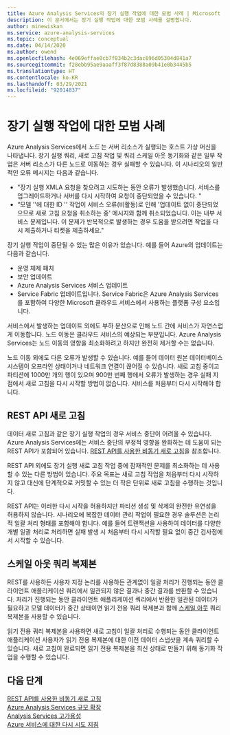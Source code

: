 ```yaml
---
title: Azure Analysis Services의 장기 실행 작업에 대한 모범 사례 | Microsoft Docs
description: 이 문서에서는 장기 실행 작업에 대한 모범 사례를 설명합니다.
author: minewiskan
ms.service: azure-analysis-services
ms.topic: conceptual
ms.date: 04/14/2020
ms.author: owend
ms.openlocfilehash: 4e069effae0cb7f834b2c3dac696d05304d841a7
ms.sourcegitcommit: f28ebb95ae9aaaff3f87d8388a09b41e0b3445b5
ms.translationtype: HT
ms.contentlocale: ko-KR
ms.lasthandoff: 03/29/2021
ms.locfileid: "92014837"
---
```

# <a name="best-practices-for-long-running-operations"></a>장기 실행 작업에 대한 모범 사례

Azure Analysis Services에서 *노드* 는 서버 리소스가 실행되는 호스트 가상 머신을 나타냅니다. 장기 실행 쿼리, 새로 고침 작업 및 쿼리 스케일 아웃 동기화와 같은 일부 작업은 서버 리소스가 다른 노드로 이동하는 경우 실패할 수 있습니다. 이 시나리오의 일반적인 오류 메시지는 다음과 같습니다.

- "장기 실행 XMLA 요청을 찾으려고 시도하는 동안 오류가 발생했습니다. 서비스를 업그레이드하거나 서버를 다시 시작하여 요청이 중단되었을 수 있습니다. "
- “모델 '<database>'에 대한 ID '<guid>' 작업이 서비스 오류(비활동)로 인해 '업데이트 없이 중단되었으므로 새로 고침 요청을 취소하는 중' 메시지와 함께 취소되었습니다. 이는 내부 서비스 문제입니다. 이 문제가 반복적으로 발생하는 경우 도움을 받으려면 작업을 다시 제출하거나 티켓을 제출하세요."

장기 실행 작업이 중단될 수 있는 많은 이유가 있습니다. 예를 들어 Azure의 업데이트는 다음과 같습니다. 
- 운영 체제 패치 
- 보안 업데이트
- Azure Analysis Services 서비스 업데이트
- Service Fabric 업데이트입니다. Service Fabric은 Azure Analysis Services를 포함하여 다양한 Microsoft 클라우드 서비스에서 사용하는 플랫폼 구성 요소입니다.

서비스에서 발생하는 업데이트 외에도 부하 분산으로 인해 노드 간에 서비스가 자연스럽게 이동합니다. 노드 이동은 클라우드 서비스의 예상되는 부분입니다. Azure Analysis Services는 노드 이동의 영향을 최소화하려고 하지만 완전히 제거할 수는 없습니다. 

노드 이동 외에도 다른 오류가 발생할 수 있습니다. 예를 들어 데이터 원본 데이터베이스 시스템이 오프라인 상태이거나 네트워크 연결이 끊어질 수 있습니다. 새로 고침 중이고 파티션에 1000만 개의 행이 있으며 900만 번째 행에서 오류가 발생하는 경우 실패 지점에서 새로 고침을 다시 시작할 방법이 없습니다. 서비스를 처음부터 다시 시작해야 합니다. 

## <a name="refresh-rest-api"></a>REST API 새로 고침

데이터 새로 고침과 같은 장기 실행 작업의 경우 서비스 중단이 어려울 수 있습니다. Azure Analysis Services에는 서비스 중단의 부정적 영향을 완화하는 데 도움이 되는 REST API가 포함되어 있습니다. [REST API를 사용한 비동기 새로 고침](analysis-services-async-refresh.md)을 참조합니다.
 
REST API 외에도 장기 실행 새로 고침 작업 중에 잠재적인 문제를 최소화하는 데 사용할 수 있는 다른 방법이 있습니다. 주요 목표는 새로 고침 작업을 처음부터 다시 시작하지 않고 대신에 단계적으로 커밋할 수 있는 더 작은 단위로 새로 고침을 수행하는 것입니다. 
 
REST API는 이러한 다시 시작을 허용하지만 파티션 생성 및 삭제의 완전한 유연성을 허용하지 않습니다. 시나리오에 복잡한 데이터 관리 작업이 필요한 경우 솔루션은 논리적 일괄 처리 형태를 포함해야 합니다. 예를 들어 트랜잭션을 사용하여 데이터를 다양한 개별 일괄 처리로 처리하면 실패 발생 시 처음부터 다시 시작할 필요 없이 중간 검사점에서 시작할 수 있습니다. 
 
## <a name="scale-out-query-replicas"></a>스케일 아웃 쿼리 복제본

REST를 사용하든 사용자 지정 논리를 사용하든 관계없이 일괄 처리가 진행되는 동안 클라이언트 애플리케이션 쿼리에서 일관되지 않은 결과나 중간 결과를 반환할 수 있습니다. 처리가 진행되는 동안 클라이언트 애플리케이션 쿼리에서 반환한 일관된 데이터가 필요하고 모델 데이터가 중간 상태이면 읽기 전용 쿼리 복제본과 함께 [스케일 아웃](analysis-services-scale-out.md) 쿼리 복제본을 사용할 수 있습니다.

읽기 전용 쿼리 복제본을 사용하면 새로 고침이 일괄 처리로 수행되는 동안 클라이언트 애플리케이션 사용자가 읽기 전용 복제본에 대한 이전 데이터 스냅샷을 계속 쿼리할 수 있습니다. 새로 고침이 완료되면 읽기 전용 복제본을 최신 상태로 만들기 위해 동기화 작업을 수행할 수 있습니다.


## <a name="next-steps"></a>다음 단계

[REST API를 사용한 비동기 새로 고침](analysis-services-async-refresh.md)  
[Azure Analysis Services 규모 확장](analysis-services-scale-out.md)  
[Analysis Services 고가용성](analysis-services-bcdr.md)  
[Azure 서비스에 대한 다시 시도 지침](/azure/architecture/best-practices/retry-service-specific)